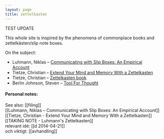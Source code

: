 ```yaml
---
layout: page
title: zettelkasten
---
```


TEST UPDATE

This whole site is inspired by the phenomena of commonplace books and zettelkästen/slip note boxes. 

On the subject:

* Luhmann, Niklas – [Communicating with Slip Boxes: An Empirical Account](http://scriptogr.am/kuehnm/post/2012-12-22-111621)
* Tietze, Christian – [Extend Your Mind and Memory With a Zettelkasten](http://christiantietze.de/posts/2013/11/extend-your-mind-and-memory-with-a-zettelkasten/)  
* Tietze, Christian – [Zettelkasten book](http://www.zettelkasten.de)  
* Berlin Johnson, Steven – [Tool For Thought](http://www.stevenberlinjohnson.com/movabletype/archives/000230.html)  


#### Personal notes:

See also: [[filing]]  
[[Luhmann, Niklas – Communicating with Slip Boxes: An Empirical Account]]  
[[Tietze, Christian - Extend Your Mind and Memory With a Zettelkasten]]  
[[TAKING NOTE - Luhmann's Zettelkasten]]  
relevant idé: [[d 2014-04-21]]  
och viktigt: [[avhandling]]  

